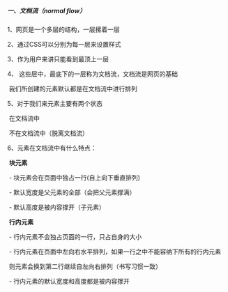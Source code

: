 ##### 一、文档流（normal flow）

1、网页是一个多层的结构，一层摞着一层

 2、通过CSS可以分别为每一层来设置样式

3、作为用户来讲只能看到最顶上一层

4、 这些层中，最底下的一层称为文档流，文档流是网页的基础

​        我们所创建的元素默认都是在文档流中进行排列

5、对于我们来元素主要有两个状态

​        在文档流中

​        不在文档流中（脱离文档流）

6、元素在文档流中有什么特点：

​        **块元素**

​          \- 块元素会在页面中独占一行(自上向下垂直排列)

​          \- 默认宽度是父元素的全部（会把父元素撑满）

​          \- 默认高度是被内容撑开（子元素）

​         **行内元素**

​          \- 行内元素不会独占页面的一行，只占自身的大小

​          \- 行内元素在页面中左向右水平排列，如果一行之中不能容纳下所有的行内元素

​            则元素会换到第二行继续自左向右排列（书写习惯一致）

​          \- 行内元素的默认宽度和高度都是被内容撑开 